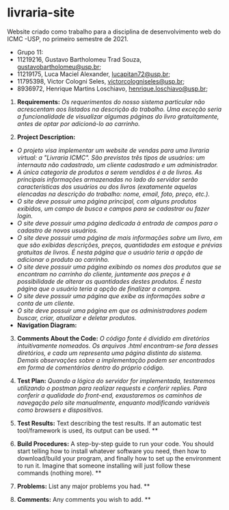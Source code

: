 # livraria-site
Website criado como trabalho para a disciplina de desenvolvimento web do ICMC -USP, no primeiro semestre de 2021.


- Grupo 11:						
- 11219216,   Gustavo Bartholomeu Trad Souza,			gustavobartholomeu@usp.br;		
- 11219175,	  Luca Maciel Alexander,			        lucapitan72@usp.br;		
- 11795398,	  Victor Cologni Seles,			          victorcologniseles@usp.br;		
- 8936972,	  Henrique Martins Loschiavo,			    henrique.loschiavo@usp.br;		


1. **Requirements:** 
*Os requerimentos do nosso sistema particular não acrescentam aos listados na descrição do trabalho. Uma exceção seria a funcionalidade de visualizar algumas páginas do livro gratuitamente, antes de optar por adicioná-lo ao carrinho.*



2. **Project Description:**
- *O projeto visa implementar um website de vendas para uma livraria virtual: a "Livraria ICMC". São previstos três tipos de usuários: um internauta não cadastrado, um cliente cadastrado e um administrador.* 
- *A única categoria de produtos a serem vendidos é a de livros. As principais informações armazenadas no lado do servidor serão características dos usuários ou dos livros (exatamente aquelas elencadas na descrição do trabalho: nome, email, foto, preço, etc.).*
- *O site deve possuir uma página principal, com alguns produtos exibidos, um campo de busca e campos para se cadastrar ou fazer login.*
- *O site deve possuir uma página dedicada à entrada de campos para o cadastro de novos usuários.*
- *O site deve possuir uma página de mais informações sobre um livro, em que são exibidas descrições, preços, quantidades em estoque e prévias gratuitas de livros. É nesta página que o usuário teria a opção de adicionar o produto ao carrinho.*
- *O site deve possuir uma página exibindo os nomes dos produtos que se encontram no carrinho do cliente, juntamente aos preços e à possibilidade de alterar as quantidades destes produtos. É nesta página que o usuário teria a opção de finalizar a compra.*
- *O site deve possuir uma página que exibe as informações sobre a conta de um cliente.*
- *O site deve possuir uma página em que os administradores podem buscar, criar, atualizar e deletar produtos.*
- **Navigation Diagram:**



3. **Comments About the Code:** 
*O código fonte é dividido em diretórios intuitivamente nomeados. Os arquivos .html encontram-se fora desses diretórios, e cada um representa uma página distinta do sistema. Demais observações sobre a implementação podem ser encontrados em forma de comentários dentro do próprio código.*



4. **Test Plan:** 
*Quando a lógica do servidor for implementada, testaremos utilizando o postman para realizar requests e conferir replies. Para conferir a qualidade do front-end, exaustaremos os caminhos de navegação pelo site manualmente, enquanto modificando variáveis como browsers e dispositivos.*



5. **Test Results:** 
Text describing the test results. If an automatic test tool/framework is used,
its output can be used.
**




6. **Build Procedures:** 
A step-by-step guide to run your code. You should start telling how to
install whatever software you need, then how to download/build your program, and finally
how to set up the environment to run it. Imagine that someone installing will just follow
these commands (nothing more).
**



7. **Problems:** 
List any major problems you had.
**



9. **Comments:** 
Any comments you wish to add.
**


